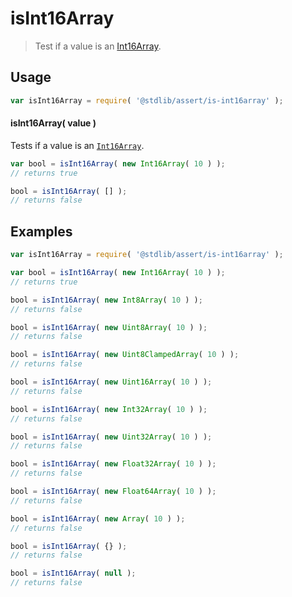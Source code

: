 # isInt16Array

> Test if a value is an [Int16Array][int16array].


<section class="usage">

## Usage

``` javascript
var isInt16Array = require( '@stdlib/assert/is-int16array' );
```


#### isInt16Array( value )

Tests if a value is an [`Int16Array`][int16array].

``` javascript
var bool = isInt16Array( new Int16Array( 10 ) );
// returns true

bool = isInt16Array( [] );
// returns false
```

</section>

<!-- /.usage -->


<section class="examples">

## Examples

``` javascript
var isInt16Array = require( '@stdlib/assert/is-int16array' );

var bool = isInt16Array( new Int16Array( 10 ) );
// returns true

bool = isInt16Array( new Int8Array( 10 ) );
// returns false

bool = isInt16Array( new Uint8Array( 10 ) );
// returns false

bool = isInt16Array( new Uint8ClampedArray( 10 ) );
// returns false

bool = isInt16Array( new Uint16Array( 10 ) );
// returns false

bool = isInt16Array( new Int32Array( 10 ) );
// returns false

bool = isInt16Array( new Uint32Array( 10 ) );
// returns false

bool = isInt16Array( new Float32Array( 10 ) );
// returns false

bool = isInt16Array( new Float64Array( 10 ) );
// returns false

bool = isInt16Array( new Array( 10 ) );
// returns false

bool = isInt16Array( {} );
// returns false

bool = isInt16Array( null );
// returns false
```

</section>

<!-- /.examples -->


<section class="links">

[int16array]: https://developer.mozilla.org/en-US/docs/Web/JavaScript/Reference/Global_Objects/Int16Array

</section>

<!-- /.links -->
